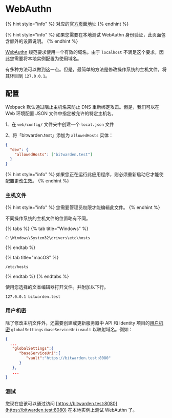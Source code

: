 # WebAuthn

{% hint style="info" %}
对应的[官方页面地址](https://contributing.bitwarden.com/getting-started/clients/web-vault/webauthn)
{% endhint %}

{% hint style="info" %}
如果您需要在本地测试 WebAuthn 身份验证，此页面包含额外的设置说明。
{% endhint %}

[WebAuthn](https://webauthn.guide/) 规范要求使用一个有效的域名。由于 `localhost` 不满足这个要求，因此您需要将本地实例配置为使用域名。

有多种方法可以做到这一点。但是，最简单的方法是修改操作系统的主机文件，将其环回到 `127.0.0.1`。

## 配置 <a href="#configuration" id="configuration"></a>

Webpack 默认通过阻止主机名来防止 DNS 重新绑定攻击。但是，我们可以在 Web 环境配置 JSON 文件中指定被允许的特定主机名。

1、在 `web/config/` 文件夹中创建一个 `local.json` 文件

2、将「bitwarden.test」添加为 `allowedHosts` 实体：

```json
{
  "dev": {
    "allowedHosts": ["bitwarden.test"]
  }
}
```

{% hint style="info" %}
如果您正在运行此应用程序，则必须重新启动它才能使配置更改生效。
{% endhint %}

### 主机文件 <a href="#hosts-file" id="hosts-file"></a>

{% hint style="info" %}
您需要管理员权限才能编辑此文件。
{% endhint %}

不同操作系统的主机文件的位置略有不同。

{% tabs %}
{% tab title="Windows" %}
```
C:\Windows\System32\drivers\etc\hosts
```
{% endtab %}

{% tab title="macOS" %}
```
/etc/hosts
```
{% endtab %}
{% endtabs %}

使用您选择的文本编辑器打开文件。并附加以下行。

```
127.0.0.1 bitwarden.test
```

### 用户机密 <a href="#user-secrets" id="user-secrets"></a>

除了修改主机文件外，还需要创建或更新服务器中 API 和 Identity 项目的[用户机密](../../server/user-secrets.md) `globalSettings:baseServiceUri:vault` 以映射域名。例如：

```json
{
  ...
   "globalSettings":{
      "baseServiceUri":{
         "vault":"https://bitwarden.test:8080"
      }
   },
   ...
}
```

### 测试 <a href="#testing" id="testing"></a>

您现在应该可以通过访问 [https://bitwarden.test:8080](https://bitwarden.test:8080) 在本地实例上测试 WebAuthn 了。
